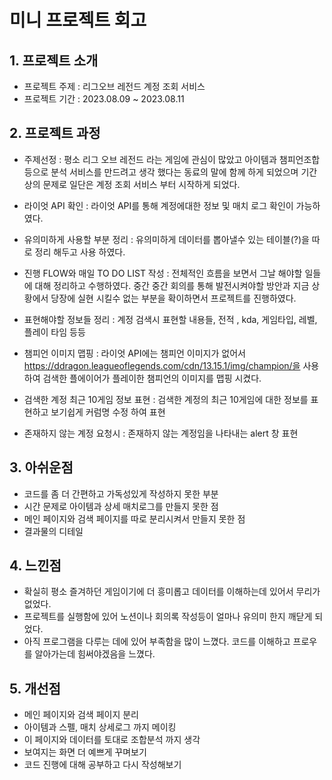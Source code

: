 # 미니 프로젝트 회고

## 1. 프로젝트 소개

- 프로젝트 주제 : 리그오브 레전드 계정 조회 서비스
- 프로젝트 기간 : 2023.08.09 ~ 2023.08.11

## 2. 프로젝트 과정

- 주제선정 : 평소 리그 오브 레전드 라는 게임에 관심이 많았고 아이템과 챔피언조합 등으로 분석 서비스를 만드려고 생각 했다는 동료의 말에 함께 하게 되었으며 기간상의 문제로 일단은 계정 조회 서비스 부터 시작하게 되었다.
             
- 라이엇 API 확인 : 라이엇 API를 통해 계정에대한 정보 및 매치 로그 확인이 가능하였다.

- 유의미하게 사용할 부분 정리 : 유의미하게 데이터를 뽑아낼수 있는 테이블(?)을 따로 정리 해두고 사용 하였다.

- 진행 FLOW와 매일 TO DO LIST 작성 : 전체적인 흐름을 보면서 그날 해야할 일들에 대해 정리하고 수행하였다. 중간 중간 회의를 통해 발전시켜야할 방안과 지금 상황에서 당장에 실현 시킬수 없는 부분을 확이하면서 프로젝트를 진행하였다. 

- 표현해야할 정보들 정리 : 계정 검색시 표현할 내용들, 전적 , kda, 게임타입, 레벨, 플레이 타임 등등

- 챔피언 이미지 맵핑 : 라이엇 API에는 챔피언 이미지가 없어서 https://ddragon.leagueoflegends.com/cdn/13.15.1/img/champion/을 사용하여 
검색한 플에이어가 플레이한 챔피언의 이미지를 맵핑 시켰다.

- 검색한 계정 최근 10게임 정보 표현 : 검색한 계정의 최근 10게임에 대한 정보를 표현하고 보기쉽게 커럼명 수정 하여 표현

- 존재하지 않는 계정 요청시 : 존재하지 않는 계정임을 나타내는 alert 창 표현 

## 3. 아쉬운점

- 코드를 좀 더 간편하고 가독성있게 작성하지 못한 부분
- 시간 문제로 아이템과 상세 매치로그를 만들지 못한 점
- 메인 페이지와 검색 페이지를 따로 분리시켜서 만들지 못한 점
- 결과물의 디테일

## 4. 느낀점

- 확실히 평소 즐겨하던 게임이기에 더 흥미롭고 데이터를 이해하는데 있어서 무리가 없었다.
- 프로젝트를 실행함에 있어 노션이나 회의록 작성등이 얼마나 유의미 한지 깨닫게 되었다.
- 아직 프로그램을 다루는 데에 있어 부족함을 많이 느꼈다. 코드를 이해하고 프로우를 알아가는데 힘써야겠음을 느꼈다.

## 5. 개선점

- 메인 페이지와 검색 페이지 분리
- 아이템과 스펠, 매치 상세로그 까지 메이킹
- 이 페이지와 데이터를 토대로 조합분석 까지 생각
- 보여지는 화면 더 예쁘게 꾸며보기
- 코드 진행에 대해 공부하고 다시 작성해보기
